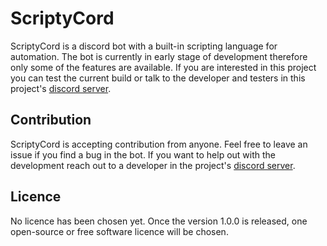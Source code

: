 # ScriptyCord

ScriptyCord is a discord bot with a built-in scripting language for automation. The bot is currently in early stage of development therefore only some of the features are available. If you are interested in this project you can test the current build or talk to the developer and testers in this project's [discord server](https://discord.gg/GswCJjyxAd).

## Contribution

ScriptyCord is accepting contribution from anyone. Feel free to leave an issue if you find a bug in the bot. If you want to help out with the development reach out to a developer in the project's [discord server](https://discord.gg/GswCJjyxAd).

## Licence

No licence has been chosen yet. Once the version 1.0.0 is released, one open-source or free software licence will be chosen.
